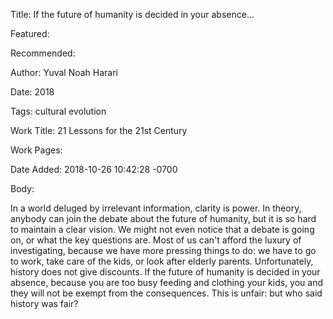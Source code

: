Title: If the future of humanity is decided in your absence...

Featured: 

Recommended: 

Author: Yuval Noah Harari

Date: 2018

Tags: cultural evolution

Work Title: 21 Lessons for the 21st Century

Work Pages:  

Date Added: 2018-10-26 10:42:28 -0700

Body:

In a world deluged by irrelevant information, clarity is power. In theory, anybody can join the debate about the future of humanity, but it is so hard to maintain a clear vision. We might not even notice that a debate is going on, or what the key questions are. Most of us can't afford the luxury of investigating, because we have more pressing things to do: we have to go to work, take care of the kids, or look after elderly parents. Unfortunately, history does not give discounts. If the future of humanity is decided in your absence, because you are too busy feeding and clothing your kids, you and they will not be exempt from the consequences. This is unfair: but who said history was fair? 


